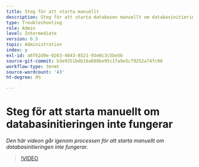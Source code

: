 ```yaml
---
title: Steg för att starta manuellt
description: Steg för att starta databasen manuellt om databasinitieringen inte fungerar
type: Troubleshooting
role: Admin
level: Intermediate
version: 6.5
topic: Administration
index: y
exl-id: a6f62d9e-0263-4843-8521-93e8c3c5be5b
source-git-commit: b3e9251bdb18a008be95c1fa9e5c79252a74fc98
workflow-type: tm+mt
source-wordcount: '43'
ht-degree: 0%

---
```


# Steg för att starta manuellt om databasinitieringen inte fungerar

*Den här videon går igenom processen för att starta manuellt om databasinitieringen inte fungerar.*

>[!VIDEO](https://video.tv.adobe.com/v/335515?quality=12&learn=on)
